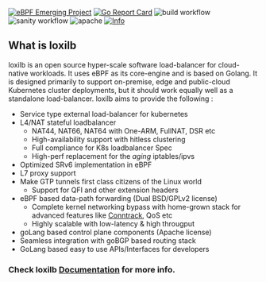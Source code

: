 [![eBPF Emerging Project](https://img.shields.io/badge/ebpf.io-Emerging--App-success)](https://ebpf.io/projects#loxilb) [![Go Report Card](https://goreportcard.com/badge/github.com/loxilb-io/loxilb)](https://goreportcard.com/report/github.com/loxilb-io/loxilb) ![build workflow](https://github.com/loxilb-io/loxilb/actions/workflows/docker-image.yml/badge.svg) ![sanity workflow](https://github.com/loxilb-io/loxilb/actions/workflows/basic-sanity.yml/badge.svg) ![apache](https://img.shields.io/badge/license-Apache-blue.svg) [![Info][docs-shield]][docs-url]
## What is loxilb

loxilb is an open source hyper-scale software load-balancer for cloud-native workloads. It uses eBPF as its core-engine and is based on Golang. It is designed primarily to support on-premise, edge and public-cloud Kubernetes cluster deployments, but it should work equally well as a standalone load-balancer. loxilb aims to provide the following :

- Service type external load-balancer for kubernetes
- L4/NAT stateful loadbalancer
   * NAT44, NAT66, NAT64 with One-ARM, FullNAT, DSR etc
   * High-availability support with hitless clustering
   * Full compliance for K8s loadbalancer Spec
   * High-perf replacement for the *aging* iptables/ipvs 
-  Optimized SRv6 implementation in eBPF 
-  L7 proxy support
-  Make GTP tunnels first class citizens of the Linux world 
   * Support for QFI and other extension headers
-  eBPF based data-path forwarding (Dual BSD/GPLv2 license)
   * Complete kernel networking bypass with home-grown stack for advanced features like [Conntrack](https://thermalcircle.de/doku.php?id=blog:linux:connection_tracking_1_modules_and_hooks), QoS etc
   * Highly scalable with low-latency & high througput 
-  goLang based control plane components (Apache license)
-  Seamless integration with goBGP based routing stack
-  GoLang based easy to use APIs/Interfaces for developers

### Check loxilb [Documentation](https://loxilb-io.github.io/loxilbdocs/) for more info.

[docs-shield]: https://img.shields.io/badge/info-documentation-blue
[docs-url]: https://loxilb-io.github.io/loxilbdocs/
